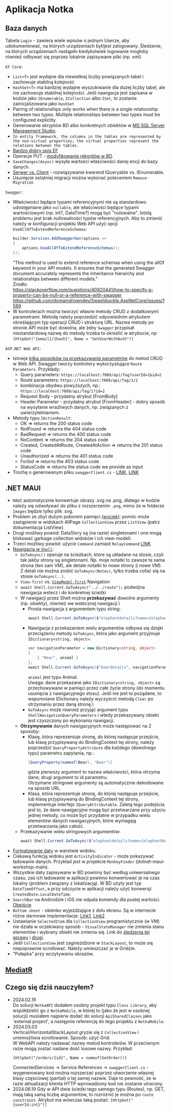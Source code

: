 # Aplikacja Notka

## Baza danych

Tabela `Login` - zawiera wiele wpisów o jednym Userze, aby udokumentować, na których urządzeniach był/jest zalogowany. Śledzenie, na których urządzeniach nastąpiło kiedykolwiek logowanie mogłoby również odbywać się poprzez lokalnie zapisywane pliki (np. xml)

`EF Core`:
* `List<T>` jest wydajne dla niewielkiej liczby powiązanych tabel i zachowuje stabilną kolejność
* `HashSet<T>` ma bardziej wydajne wyszukiwanie dla dużej liczby tabel, ale nie zachowuje stabilnej kolejności. Jeśli nawigacja jest zapisana w kodzie jako `IEnumerable`, `ICollection` albo `ISet`, to zostanie zainicjalizowana jako `HashSet`
* Pairing of relationships only works when there is a single relationship between two types. Multiple relationships between two types must be configured explicitly.
* Generowanie skryptów BD albo konkretnych obiektów w [MS SQL Server Management Studio][link1].
* `In entity framework, the columns in the tables are represented by the non-virtual properties; the virtual properties represent the relations between the tables.`
* [Bardzo dobry opis EF][link18]
* Operacje PUT - [modyfikowanie rekordów w BD][link4].
* `SaveChanges(Async)` wysyła wartości właściwości danej encji do bazy danych.
* [Serwer vs. Client][link9] - rozwiązywanie kwerend IQueryable vs. IEnumerable.
* Usunięcie ostatniej migracji można wykonać poleceniem `Remove-Migration`

`Swagger`:
* Właściwości będące typami referencyjnymi nie są standardowo udostępniane jako `nullable`, ale właściwości będące typami wartościowymi (np. int?, DateTime?) mogą być "nulowalne". Istotą problemu jest brak nullowalności typów referencyjnych. Aby to zmienić należy w konfiguracji projektu Web API użyć opcji `UseAllOfToExtendReferenceSchemas`:
    ```c#
    builder.Services.AddSwaggerGen(options =>
    {
        options.UseAllOfToExtendReferenceSchemas();
    });
    ```
    "This method is used to extend reference schemas when using the allOf keyword in your API models. It ensures that the generated Swagger document accurately represents the inheritance hierarchy and relationships between different models."\
    Źródło:\
    https://stackoverflow.com/questions/40920441/how-to-specify-a-property-can-be-null-or-a-reference-with-swagger \
    https://github.com/domaindrivendev/Swashbuckle.AspNetCore/issues/1589
* W kontrolerach można tworzyć własne metody CRUD z dodatkowymi parametrami. Metodę należy poprzedzić odpowiednim atrybutem określającym typ operacji CRUD i strukturę URL. Nazwa metody po stronie API może być dowolna, ale żeby `Swagger` przypisał niestandardową nazwę do metody trzeba to określić w atrybucie, np `[HttpGet("{email}/{hash}", Name = "GetUserWithAuth")]`

`ASP.NET Web API`:
* Istnieje [kilka sposobów na przekazywanie parametrów][link7] do metod CRUD w Web API. Swagger tworzy kontrolery wykorzystujące `Route Parameters`. Przykłady:
    - Query parameters: `https://localhost:7089/api/Tag?userId=1&id=2`
    - Route parameters: `https://localhost:7089/api/Tag/1/2`
    - kombinacja obydwu powyższych, np.: `https://localhost:7089/api/Tag/1?id=2`
    - Request Body - przydatny atrybut [FromBody]
    - Header Parameter - przydatny atrybut [FromHeader] - dobry sposób na wysyłanie wrażliwych danych, np. związanych z uwierzytelnianiem.
* Metody typu `IActionResult`:
    - OK => returns the 200 status code
    - NotFound => returns the 404 status code
    - BadRequest => returns the 400 status code
    - NoContent => returns the 204 status code
    - Created, CreatedAtRoute, CreatedAtAction => returns the 201 status code
    - Unauthorized => returns the 401 status code
    - Forbid => returns the 403 status code
    - StatusCode => returns the status code we provide as input
* Trochę o generowanym pliku `swaggerClient.cs` - [LINK][link11], [LINK][link12]


## .NET MAUI

* `MAUI` automatycznie konwertuje obrazy .svg na .png, dlatego w kodzie należy się odwoływać do pliku z rozszerzenim `.png`, mimo że w folderze `Images` będzie tylko plik .svg.
* Problem ze zbyt dużym poborem pamięci [(wyciek)][link8]: pomóc może zastąpienie w widokach AllPage `CollectionView` przez `ListView` (patrz dokumentacja ListView).
* Drugi możliwy powód: DataStory są (na razie) singletonami i one mogą blokować garbage collection widoków i ich view-modeli.
* Trzeci możliwy powód: użycie `Command` zamiast `RelayCommand` [LINK][link5]
* [Nawigacja w `Shell`][link2]:
    - `GoToAsync()` operuje na ścieżkach, które są układane na stosie, czyli tak jakby strony są singletonami. Np. moje notatki to zawsze ta sama strona (ten sam VM), ale detale notatki to nowe strony (i nowe VM). Z detali nie można zrobić `GoToAsync(Notes)`, tylko trzeba cofać się na stosie `GoToAsync(..)`. 
    - `View-first` vs. [`ViewModel-first`][link3] Navigation
    - `await Shell.Current.GoToAsync("../../route");` podwójna nawigacja wstecz i do konkretnej ścieżki
    - W nawigacji przez Shell można **przekazywać** dowolne argumenty (np. obiekty), również we wstecznej nawigacji.\
        - Prosta nawigacja z argumentem typu string:
            ```c#
            await Shell.Current.GoToAsync($"elephantdetails?name={elephantName}");
            ```
        - Nawigacja z przekazaniem wielu argumentów odbywa się dzięki przeciążeniu metody `GoToAsync`, która jako argument przyjmuje `IDictionary<string, object>`:
            ```c#
            var navigationParameter = new Dictionary<string, object>
            {
                { "Bear", animal }
            };
            await Shell.Current.GoToAsync($"beardetails", navigationParameter);
            ```
            `animal` jest typu Animal.\
            Uwaga: dane przekazane jako `IDictionary<string, object>` są przechowywane w pamięci przez całe życie strony (do momentu usunięcia z nawigacyjnego stosu). Jeśli nie jest to pożądane, to wspomniane IDictionary należy wyczyścić metodą `Clear` po otrzymaniu przez daną stronę.\
        - `GoToAsync` może również przyjąć argument typu `ShellNavigationQueryParameters` i wtedy przekazywany obiekt jest czyszczony po wykonaniu nawigacji.
    - **Otrzymywanie** danych nawigacyjnych może następować na 2 sposoby:
        - Klasę, która reprezentuje stronę, do której następuje przejście, lub klasę przypisywaną do BindingContext tej strony, należy poprzedzić `QueryPropertyAttribute` dla każdego (dowolnego typu) parametru zapytania, np.:
            ```c#
            [QueryProperty(nameof(Bear), "Bear")]
            ```
            gdzie pierwszy argument to nazwa właściwości, która otrzyma dane; drugi argument to id parametru.\
            Otrzymane stringowe argumenty są automatycznie dekodowane na sposób URL.
        - Klasa, która reprezentuje stronę, do której następuje przejście, lub klasę przypisywaną do BindingContext tej strony, implementuje interfejs `IQueryAttributable`. Zaletą tego podejścia jest to, że dane nawigacyjne mogą być przetwarzane przy użyciu jednej metody, co może być przydatne w przypadku wielu elementów danych nawigacyjnych, które wymagają przetwarzania jako całość.
    - Przekazywanie wielu stringowych argumentów:
        ```c#
        await Shell.Current.GoToAsync($"elephantdetails?name={elephantName}&location={elephantLocation}");
        ```
* [Formatowanie daty][link10] w warstwie widoku.
* Ciekawą funkcją widoku jest `ActivityIndicator` - może pokazywać ładowanie danych. Przykład jest w projekcie `MonkeyFinder` (dotnet-maui-workshop-main).
* Wszystkie daty zapisywane w BD powinny być według uniwersalnego czasu, zaś ich ładowanie w aplikacji powinno konwertować je na czas lokalny (problem związany z lokalizacją). W BD użyty jest typ `DateTimeOffset`, a przy odczycie w aplikacji należy użyć konwersji `CreatedDate.LocalDateTime`.
* `SearchBar` na Androidzie i iOS nie odpala komendy dla pustej wartości. [Obejście][link13]
* `Bottom sheet` - okienko wyjeżdżające z dołu ekranu. Są w internecie różne darmowe implementacje: [Link1][link14], [Link2][link15]
* Ustawianie `SelectedItem` dla `CollectionView` programistycznie (w VM) nie działa w oczekiwany sposób - `VisualStateManager` nie zmienia stanu elementów i wybrany obiekt nie zmienia się. Link do [śledzenia tej sprawy][link17] i [drugi][link16].
* Jeśli `CollectionView` jest zagnieżdżone w `StackLayout`, to może się niepoprawnie scrollować. Należy umieszczać je w Gridzie.
* "Pułapka" przy wczytywaniu obrazów.


## [MediatR][link6]


## Czego się dziś nauczyłem?
 * 2024.02.19\
    Do solucji `NotkaAPI` dodałem osobny projekt typu `Class Library`, aby współdzielić go z `NotkaMobile`, w której to (jako że jest w osobnej solucji) musiałem najpierw dodać do solucji `ApiSharedClasses` jako 'external project', a następnie referencję do tego projektu z `NotkaMobile`.
 * 2024.03.03\
    Vertical/HorizontalStackLayout gryzie się z `CollectionView` i uniemożliwia scrollowanie. Sposób: użyć Grid.\
    W WebAPI należy nadawać nazwy metod kontrolerów. W przeciwnym razie mogą zostać nadane dość losowe nazwy. Przykład:
    ```
    [HttpGet("/orders/{id}", Name = nameof(GetOrder))]
    ```
    ConnectedServices -> Service References -> `swaggerClient.cs` - wygenerowany kod można rozszerzać poprzez utworzenie własnej klasy częściowej (partial) o tej samej nazwie. Daje to pewność, że w razie aktualizacji klienta HTTP wprowadzony kod nie zostanie utracony.
* 2024.06.19 Gdy w API dwie ścieżki tego samego typu (Routes), np. GET, mają taką samą liczbę argumentów, to rozróżnić je można po `route constraint`. Atrybut ma wówczas taką postać: `[HttpGet("{userId:int}")]`


[link1]: https://learn.microsoft.com/en-us/sql/ssms/scripting/generate-and-publish-scripts-wizard?view=sql-server-ver16
[link2]: https://learn.microsoft.com/en-us/dotnet/maui/fundamentals/shell/navigation?view=net-maui-8.0
[link3]: https://learn.microsoft.com/en-us/dotnet/architecture/maui/navigation
[link4]: https://learn.microsoft.com/en-us/ef/ef6/saving/change-tracking/entity-state
[link5]: https://learn.microsoft.com/en-us/dotnet/architecture/maui/mvvm-community-toolkit-features
[link6]: https://cezarywalenciuk.pl/blog/programing/mediatr-cqrs-i-wzorzec-projektowy-mediator-w-aspnet-core
[link7]: https://code-maze.com/aspnetcore-pass-parameters-to-http-get-action/
[link8]: https://learn.microsoft.com/en-us/dotnet/core/diagnostics/debug-memory-leak
[link9]: https://learn.microsoft.com/en-us/ef/core/querying/client-eval
[link10]: https://learn.microsoft.com/en-us/dotnet/standard/base-types/standard-date-and-time-format-strings
[link11]: https://stevetalkscode.co.uk/openapireference-commands
[link12]: https://devblogs.microsoft.com/dotnet/creating-discoverable-http-apis-with-asp-net-core-5-web-api/
[link13]: https://stackoverflow.com/questions/76818812/searchbar-in-maui-doesnt-fire-the-searchcommand-if-the-text-is-empty-in-ios
[link14]: https://blogs.xgenoapps.com/post/2022/07/23/maui-bottom-sheet
[link15]: https://docs.devexpress.com/MAUI/DevExpress.Maui.Controls.BottomSheet?v=23.1
[link16]: https://stackoverflow.com/questions/75593079/programmatically-setting-the-selecteditem-of-a-collectionview-is-not-working-on
[link17]: https://github.com/dotnet/maui/issues/18933
[link18]: https://stackoverflow.com/questions/65606752/ef-core-correct-way-to-query-data-multiple-levels-deep-in-related-one-to-many-e
